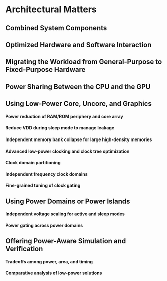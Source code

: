 # Architectural Matters

## Combined System Components

## Optimized Hardware and Software Interaction

## Migrating the Workload from General-Purpose to Fixed-Purpose Hardware

## Power Sharing Between the CPU and the GPU

## Using Low-Power Core, Uncore, and Graphics

#### Power reduction of RAM/ROM periphery and core array

#### Reduce VDD during sleep mode to manage leakage

#### Independent memory bank collapse for large high-density memories

#### Advanced low-power clocking and clock tree optimization

#### Clock domain partitioning

#### Independent frequency clock domains

#### Fine-grained tuning of clock gating

## Using Power Domains or Power Islands

#### Independent voltage scaling for active and sleep modes

#### Power gating across power domains

## Offering Power-Aware Simulation and Verification

#### Tradeoffs among power, area, and timing

#### Comparative analysis of low-power solutions
